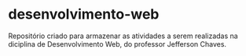 # desenvolvimento-web
Repositório criado para armazenar as atividades a serem realizadas na diciplina de Desenvolvimento Web, do professor Jefferson Chaves.